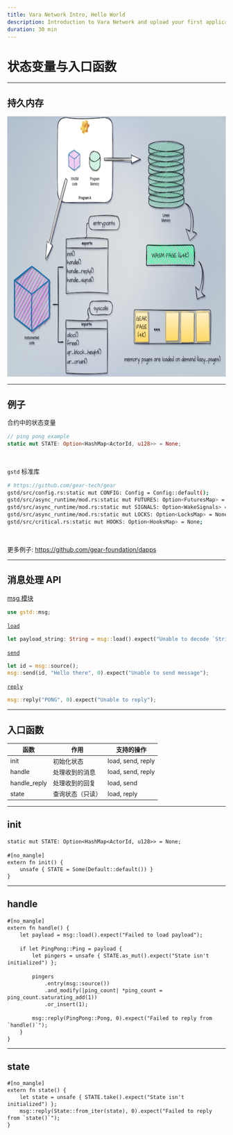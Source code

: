 ```yaml
---
title: Vara Network Intro, Hello World
description: Introduction to Vara Network and upload your first application
duration: 30 min
---
```


# 状态变量与入口函数

---

## 持久内存

<img style="height: 600px" src="image-5.png"/>


---

## 例子

合约中的状态变量

```rust
// ping pong example
static mut STATE: Option<HashMap<ActorId, u128>> = None;
```

<br/>

`gstd` 标准库

```bash
# https://github.com/gear-tech/gear
gstd/src/config.rs:static mut CONFIG: Config = Config::default();
gstd/src/async_runtime/mod.rs:static mut FUTURES: Option<FuturesMap> = None;
gstd/src/async_runtime/mod.rs:static mut SIGNALS: Option<WakeSignals> = None;
gstd/src/async_runtime/mod.rs:static mut LOCKS: Option<LocksMap> = None;
gstd/src/critical.rs:static mut HOOKS: Option<HooksMap> = None;
```

<br/>

更多例子: https://github.com/gear-foundation/dapps

---

## 消息处理 API

<pba-flex left>

[msg 模块](https://docs.gear.rs/gstd/msg)
```rust
use gstd::msg;
```

[`load`](https://docs.gear.rs/gstd/msg/fn.load.html)

```rust
let payload_string: String = msg::load().expect("Unable to decode `String`");
```

[`send`](https://docs.gear.rs/gstd/msg/fn.send.html)

```rust
let id = msg::source();
msg::send(id, "Hello there", 0).expect("Unable to send message");
```

[`reply`](https://docs.gear.rs/gstd/msg/fn.reply.html)

```rust
msg::reply("PONG", 0).expect("Unable to reply");
```

</pba-flex>

---

## 入口函数

| 函数 | 作用 | 支持的操作 |
| --- | --- | --- |
| init | 初始化状态 | load, send, reply |
| handle | 处理收到的消息 | load, send, reply |
| handle_reply | 处理收到的回复 | load, send |
| state | 查询状态（只读） | load, reply |

---

## init

```
static mut STATE: Option<HashMap<ActorId, u128>> = None;

#[no_mangle]
extern fn init() {
    unsafe { STATE = Some(Default::default()) }
}
```

---

## handle

```
#[no_mangle]
extern fn handle() {
    let payload = msg::load().expect("Failed to load payload");

    if let PingPong::Ping = payload {
        let pingers = unsafe { STATE.as_mut().expect("State isn't initialized") };

        pingers
            .entry(msg::source())
            .and_modify(|ping_count| *ping_count = ping_count.saturating_add(1))
            .or_insert(1);

        msg::reply(PingPong::Pong, 0).expect("Failed to reply from `handle()`");
    }
}
```

---

## state

```
#[no_mangle]
extern fn state() {
    let state = unsafe { STATE.take().expect("State isn't initialized") };
    msg::reply(State::from_iter(state), 0).expect("Failed to reply from `state()`");
}
```


<!--


#[derive(Encode, Decode, TypeInfo, Debug, PartialEq, Eq)]
#[codec(crate = gstd::codec)]
#[scale_info(crate = gstd::scale_info)]
pub enum InitMsgs {
    Nothing,
    Probably(Option<bool>),
    Numbers {
        u8: u8,
        u32: u32,
        u64: u64,
        u128: u128,
    },
    Struct {
        name: String,
        vector: Vec<u8>,
        slice: [u8; 4],
        address: ActorId,
    },
    Tuple(String, Vec<u8>, [u8; 4], ActorId),
}

/// `()` means the contract doesn't process & reply messages at the above written entry point or
/// doesn't implement it.
impl Metadata for ContractMetadata {
    /// I/O types for the `init()` entry point.
    type Init = InOut<InitMsgs, ()>;

InOut<InitMsgs, ()>

In<InitMsgs>

在右侧合约的 metadata 多出了 init.input 的消息类型

根据这个消息类型的定义，左侧自动为我们生成了一个输入框

可以选择想要发送的消息，并且填写消息的内容

如果你想要改变其他入口函数的消息类型，可以使用类似的步骤

-->